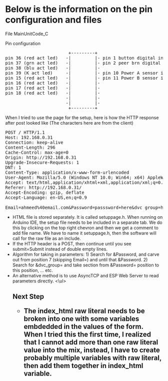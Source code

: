 <h1>Below is the information on the pin configuration and files</h1>
<p1>
File MainUnitCode_C

Pin configuration

<pre>
                        +---------+
pin 36 (red act led)   -|         |- pin 1 button digital in
pin 37 (grn act led)   -|         |- pin 2 peer brn digital in
pin 38 (blu act led)   -|         |-
pin 39 (K act led)     -|         |- pin 10 Power A sensor in
pin 15 (red act led)   -|         |- pin 11 Power B sensor in
pin 16 (red act led)   -|         |-
pin 17 (red act led)   -|         |-
pin 18 (red act led)   -|         |-
                       -|         |-
                       -|         |-
                        +---------+
</pre>            


When I tried to use the page for the setup, here is how the HTTP response after post looked like (The characters here are from the client)
<pre>
POST / HTTP/1.1
Host: 192.168.0.31
Connection: keep-alive
Content-Length: 296
Cache-Control: max-age=0
Origin: http://192.168.0.31
Upgrade-Insecure-Requests: 1
DNT: 1
Content-Type: application/x-www-form-urlencoded
User-Agent: Mozilla/5.0 (Windows NT 10.0; Win64; x64) AppleWebKit/537.36 (KHTML, like Gecko) Chrome/104.0.0.0 Safari/537.36
Accept: text/html,application/xhtml+xml,application/xml;q=0.9,image/avif,image/webp,image/apng,*/*;q=0.8,application/signed-exchange;v=b3;q=0.9
Referer: http://192.168.0.31/
Accept-Encoding: gzip, deflate
Accept-Language: en-US,en;q=0.9

Email=ahmeed%40email.com&Password=passsword+here&dvc_group=home&SSID=ssidhere&wpassword=ssidpassword&DVC1=ac1&MAC1=00%3A12%3A34%3A56%3A78%3A90&DVC2=Device+1&MAC2=&DVC3=Device+3&MAC3=&DVC4=Device+4&MAC4=&DVC5=Device+5&MAC5=&DVC6=Device+6&MAC6=&DVC7=Device+7&MAC7=&DVC8=Device+8&MAC8=&submit=Submit
</pre>
</p1>
<ul>
<li>HTML file is stored separately. It is called setuppage.h. When running on Arduino IDE, the setup file needs to be included in a separate tab. We do this by clicking on the top right chevron and then we get a comment to add file name. We have to name it setuppage.h, then the software will call for the raw file as an include.</li>
<li>If the HTTP header is a POST, then continue until you see submit=Submit instead of double empty lines.</li>
<li>Algorithm for taking in parameters: 1) Search for &Password, and carve out from position 7 (skipping Email=) and until that &Password. 2) Search for &dvc_group= and take section from &Password= position to this position, ... etc.</li>
<li>An alternative method is to use AsyncTCP and ESP Web Server to read parameters directly.
<\ul>
<h2> Next Step
<ul>
<li> The index_html raw literal needs to be broken into one with some variables embdedded in the values of the form. When I tried this the first time, I realized that I cannot add more than one raw literal value into the mix, instead, I have to create probably multiple variables with raw literal, then add them together in index_html variable.
